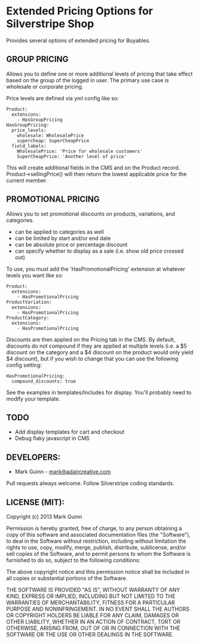 Extended Pricing Options for Silverstripe Shop
==============================================

Provides several options of extended pricing for Buyables.

GROUP PRICING
-------------
Allows you to define one or more additional levels of pricing
that take effect based on the group of the logged in user. The
primary use case is wholesale or corporate pricing.

Price levels are defined via yml config like so:

```
Product:
  extensions:
    - HasGroupPricing
HasGroupPricing:
  price_levels:
    wholesale: WholesalePrice
    supercheap: SuperCheapPrice
  field_labels:
    WholesalePrice: 'Price for wholesale customers'
    SuperCheapPrice: 'Another level of price'
```

This will create additional fields in the CMS and on the Product
record. Product->sellingPrice() will then return the lowest
applicable price for the current member.


PROMOTIONAL PRICING
-------------------
Allows you to set promotional discounts on products, variations, and
categories.

- can be applied to categories as well
- can be limited by start and/or end date
- can be absolute price or percentage discount
- can specify whether to display as a sale (i.e. show old price crossed out)

To use, you must add the 'HasPromotionalPricing' extension at
whatever levels you want like so:

```
Product:
  extensions:
    - HasPromotionalPricing
ProductVariation:
  extensions:
    - HasPromotionalPricing
ProductCategory:
  extensions:
    - HasPromotionalPricing
```

Discounts are then applied on the Pricing tab in the CMS. By default,
discounts do not compound if they are applied at multiple levels (i.e.
a $5 discount on the category and a $4 discount on the product would
only yield $4 discount), but if you wish to change that you can
use the following config setting:

```
HasPromotionalPricing:
  compound_discounts: true
```

See the examples in templates/Includes for display. You'll probably
need to modify your template.


TODO
----
- Add display templates for cart and checkout
- Debug flaky javascript in CMS


DEVELOPERS:
-----------
* Mark Guinn - mark@adaircreative.com

Pull requests always welcome. Follow Silverstripe coding standards.


LICENSE (MIT):
--------------
Copyright (c) 2013 Mark Guinn

Permission is hereby granted, free of charge, to any person obtaining a copy of
this software and associated documentation files (the "Software"), to deal in
the Software without restriction, including without limitation the rights to use,
copy, modify, merge, publish, distribute, sublicense, and/or sell copies of the
Software, and to permit persons to whom the Software is furnished to do so, subject
to the following conditions:

The above copyright notice and this permission notice shall be included in all copies
or substantial portions of the Software.

THE SOFTWARE IS PROVIDED "AS IS", WITHOUT WARRANTY OF ANY KIND, EXPRESS OR IMPLIED,
INCLUDING BUT NOT LIMITED TO THE WARRANTIES OF MERCHANTABILITY, FITNESS FOR A PARTICULAR
PURPOSE AND NONINFRINGEMENT. IN NO EVENT SHALL THE AUTHORS OR COPYRIGHT HOLDERS BE LIABLE
FOR ANY CLAIM, DAMAGES OR OTHER LIABILITY, WHETHER IN AN ACTION OF CONTRACT, TORT OR
OTHERWISE, ARISING FROM, OUT OF OR IN CONNECTION WITH THE SOFTWARE OR THE USE OR OTHER
DEALINGS IN THE SOFTWARE.

